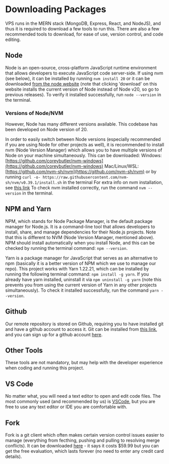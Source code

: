 # Downloading Packages

VPS runs in the MERN stack (MongoDB, Express, React, and NodeJS), and thus it is required to download a few tools to run this.
There are also a few recommended tools to download, for ease of use, version control, and code editing.

## Node

Node is an open-source, cross-platform JavaScript runtime environment that allows developers to execute JavaScript code server-side.
If using nvm (see below), it can be installed by running `nvm install 20` or it can be downloaded [from the node website](https://nodejs.org/en) (note that clicking 'download' on this website installs the current version of Node instead of Node v20, so go to previous releases). To verify it installed successfully, run `node --version` in the terminal.

### Versions of Node/NVM

However, Node has many different versions available. This codebase has been developed on Node version of 20.

In order to easily switch between Node versions (especially recommended if you are using Node for other projects as well), it is recommended to install nvm (Node Version Manager) which allows you to have multiple versions of Node on your machine simultaneously. This can be downloaded:
Windows: [https://github.com/coreybutler/nvm-windows](https://github.com/coreybutler/nvm-windows)
Mac/Linux/WSL: [https://github.com/nvm-sh/nvm](https://github.com/nvm-sh/nvm) or by running `curl -o- https://raw.githubusercontent.com/nvm-sh/nvm/v0.39.1/install.sh` in the terminal
For extra info on nvm installation, see [this link](https://www.freecodecamp.org/news/node-version-manager-nvm-install-guide/)
To check nvm installed correctly, run the command `nvm --version` in the terminal.

## NPM and Yarn

NPM, which stands for Node Package Manager, is the default package manager for Node.js. It is a command-line tool that allows developers to install, share, and manage dependencies for their Node.js projects. Note that this is different to NVM (Node Version Manager, mentioned above).
NPM should install automatically when you install Node, and this can be checked by running the terminal command: `npm --version`.

Yarn is a package manager for JavaScript that serves as an alternative to npm (basically it is a better version of NPM which we use to manage our repo).
This project works with Yarn 1.22.21, which can be installed by running the following terminal command: `npm install -g yarn`.
If you already have yarn installed, uninstall it via `npm uninstall -g yarn` (note this prevents you from using the current version of Yarn in any other projects simultaneously).
To check it installed successfully, run the command `yarn --version`.

## Github

Our remote repository is stored on Github, requiring you to have installed git and have a github account to access it.
Git can be installed from [this link](https://git-scm.com/downloads), and you can sign up for a github account [here](https://github.com).

## Other Tools

These tools are not mandatory, but may help with the developer experience when coding and running this project.

## VS Code

No matter what, you will need a text editor to open and edit code files. The most commonly used (and recommended by us) is [VSCode](https://code.visualstudio.com/download), but you are free to use any text editor or IDE you are comfortable with.

## Fork

Fork is a git client which often makes certain version control issues easier to manage (everything from fecthing, pushing and pulling to resolving merge conflicts). It can be downloaded [here](https://git-fork.com/) - it says it costs $59.99 but you can get the free evaluation, which lasts forever (no need to enter any credit card details).
